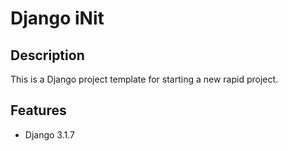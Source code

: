 # Django iNit

## Description

This is a Django project template for starting a new rapid project.

## Features

- Django 3.1.7